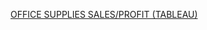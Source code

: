 
[OFFICE SUPPLIES SALES/PROFIT (TABLEAU)](https://public.tableau.com/app/profile/simranjit.singh1749/viz/Project-OfficeSuppliesSalesProfitAnalysisDashboard/Dashboard-OfficeSuppliesSales?publish=yes)
